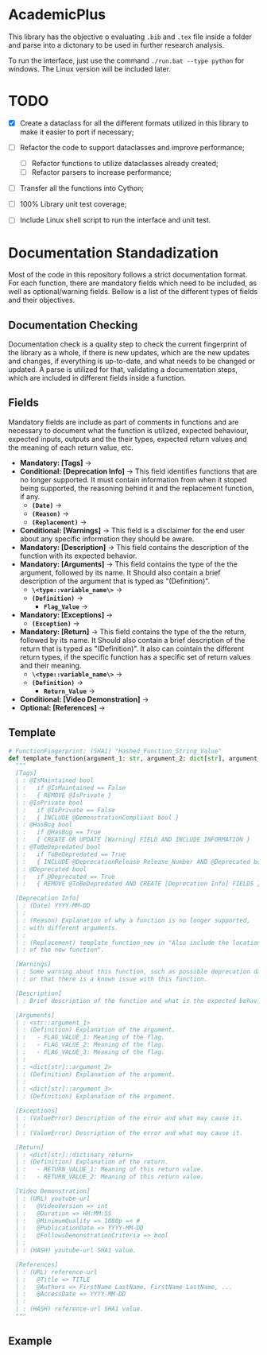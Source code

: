 # AcademicPlus

This library has the objective o evaluating `.bib` and `.tex` file inside a folder and parse into a dictonary to be used in further research analysis.

To run the interface, just use the command `./run.bat --type python` for windows. The Linux version will be included later.

# TODO

- [x] Create a dataclass for all the different formats utilized in this library to make it easier to port if necessary;
- [ ] Refactor the code to support dataclasses and improve performance;
  - [ ] Refactor functions to utilize dataclasses already created;
  - [ ] Refactor parsers to increase performance;
- [ ] Transfer all the functions into Cython;
- [ ] 100% Library unit test coverage;
- [ ] Include Linux shell script to run the interface and unit test.


# Documentation Standadization

Most of the code in this repository follows a strict documentation format. For each function, there are mandatory fields which need to be included, as well as optional/warning fields. Bellow is a list of the different types of fields and their objectives.

## Documentation Checking
Documentation check is a quality step to check the current fingerprint of the library as a whole, if there is new updates, which are the new updates and changes, if everything is up-to-date, and what needs to be changed or updated. A parse is utilized for that, validating a documentation steps, which are included in different fields inside a function.

## Fields

Mandatory fields are include as part of comments in functions and are necessary to document what the function is utilized, expected behaviour, expected inputs, outputs and the their types, expected return values and the meaning of each return value, etc.

- **Mandatory: \[Tags\]** →
- **Conditional: \[Deprecation Info\]** → This field identifies functions that are no longer supported. It must contain information from when it stoped being supported, the reasoning behind it and the replacement function, if any.
  - **`(Date)`** →
  - **`(Reason)`** →
  - **`(Replacement)`** →
- **Conditional: \[Warnings\]** → This field is a disclaimer for the end user about any specific information they should be aware.
- **Mandatory: \[Description\]** → This field contains the description of the function with its expected behavior. 
- **Mandatory: \[Arguments\]** → This field contains the type of the the argument, followed by its name. It Should also contain a brief description of the argument that is typed as "(Definition)".
  - **`\<type::variable_name\>`** → 
  - **`(Definition)`** →
    - **`Flag_Value`** → 
- **Mandatory: \[Exceptions\]** →
  - **`(Exception)`** →
- **Mandatory: \[Return\]** → This field contains the type of the the return, followed by its name. It Should also contain a brief description of the return that is typed as "(Definition)". It also can cointain the different return types, if the specific function has a specific set of return values and their meaning.
  - **`\<type::variable_name\>`** → 
  - **`(Definition)`** →
    - **`Return_Value`** → 
- **Conditional: \[Video Demonstration\]** →
- **Optional: \[References\]** →


## Template

```python
# FunctionFingerprint: (SHA1) "Hashed_Function_String_Value"
def template_function(argument_1: str, argument_2: dict[str], argument_3: dict[str]) -> dict[str]:
  """
  [Tags]
  | : @IsMaintained bool
  | :   if @IsMaintained == False
  | :   { REMOVE @IsPrivate }
  | : @IsPrivate bool
  | :   if @IsPrivate == False          
  | :   { INCLUDE @DemonstrationCompliant bool }
  | : @HasBug bool
  | :   if @HasBug == True
  | :   { CREATE OR UPDATE [Warning] FIELD AND INCLUDE INFORMATION }
  | : @ToBeDepredated bool
  | :   if ToBeDepredated == True 
  | :   { INCLUDE @DeprecationRelease Release_Number AND @Deprecated bool }
  | : @Deprecated bool
  | :   if @Deprecated == True 
  | :   { REMOVE @ToBeDepredated AND CREATE [Deprecation Info] FIELDS }

  [Deprecation Info]
  | : (Date) YYYY-MM-DD
  | :
  | : (Reason) Explanation of why a function is no longer supported,
  | : with different arguments.
  | :
  | : (Replacement) template_function_new in "Also include the location 
  | : of the new function".

  [Warnings] 
  | : Some warning about this function, such as possible deprecation date,
  | : or that there is a known issue with this function.

  [Description] 
  | : Brief description of the function and what is the expected behaviour.

  [Arguments]
  | : <str::argument_1>
  | : (Definition) Explanation of the argument.
  | :   - FLAG_VALUE_1: Meaning of the flag.
  | :   - FLAG_VALUE_2: Meaning of the flag.
  | :   - FLAG_VALUE_3: Meaning of the flag.
  | :
  | : <dict[str]::argument_2>
  | : (Definition) Explanation of the argument.
  | :
  | : <dict[str]::argument_3>
  | : (Definition) Explanation of the argument.

  [Exceptions]
  | : (ValueError) Description of the error and what may cause it.
  | :
  | : (ValueError) Description of the error and what may cause it.

  [Return]
  | : <dict[str]::dictinary_return>
  | : (Definition) Explanation of the return.
  | :   - RETURN_VALUE_1: Meaning of this return value.
  | :   - RETURN_VALUE_2: Meaning of this return value.

  [Video Demonstration]
  | : (URL) youtube-url
  | :   @VideoVersion => int
  | :   @Duration => HH:MM:SS
  | :   @MinimumQuality => 1080p =< #
  | :   @PublicationDate => YYYY-MM-DD
  | :   @FollowsDemonstrationCriteria => bool
  | :
  | : (HASH) youtube-url SHA1 value.

  [References]
  | : (URL) reference-url
  | :   @Title => TITLE
  | :   @Authors => FirstName LastName, FirstName LastName, ...
  | :   @AccessDate => YYYY-MM-DD
  | :
  | : (HASH) reference-url SHA1 value.
  """
```

## Example